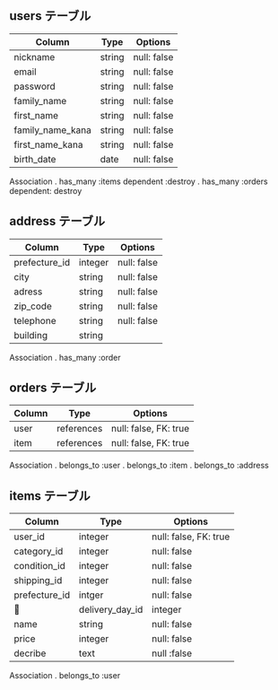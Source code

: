 ## users テーブル

| Column           | Type   | Options     |
| ---------------- | ------ | ----------- |
| nickname         | string | null: false |
| email            | string | null: false |
| password         | string | null: false |
| family_name      | string | null: false |
| first_name       | string | null: false |
| family_name_kana | string | null: false |
| first_name_kana  | string | null: false |
| birth_date       | date   | null: false |


Association
. has_many :items dependent :destroy
. has_many :orders dependent: destroy


## address テーブル

| Column           | Type       | Options     |
| ---------------- | ---------- | ----------- |
| prefecture_id    | integer    | null: false |
| city             | string     | null: false |
| adress           | string     | null: false |
| zip_code         | string     | null: false |
| telephone        | string     | null: false |
| building         | string     |             |

Association
. has_many :order

## orders テーブル

| Column  | Type       | Options               |
| ------- | ---------- | --------------------- |
| user    | references | null: false, FK: true |
| item    | references | null: false, FK: true |

Association
. belongs_to :user
. belongs_to :item
. belongs_to :address

## items テーブル

| Column          | Type       | Options               |
| --------------- | ---------- | --------------------- |
| user_id         | integer    | null: false, FK: true |
| category_id     | integer    | null: false           |
| condition_id    | integer    | null: false           |
| shipping_id     | integer    | null: false           |
| prefecture_id   | intger     | null: false           |
| delivery_day_id | integer    | null: false           |
| name            | string     | null: false           |
| price           | integer    | null: false           |
| decribe         | text       | null :false           |

Association
. belongs_to :user


